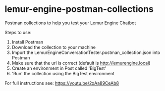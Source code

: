 # lemur-engine-postman-collections
Postman collections to help you test your Lemur Engine Chatbot

Steps to use:

1. Install Postman
2. Download the collection to your machine
3. Import the LemurEngineConversationTester.postman_collection.json into Postman
4. Make sure that the url is correct (default is http://lemurengine.local)
5. Create an environment in Post called 'BigTest'
6. 'Run' the collection using the BigTest environment

For full instructions see: https://youtu.be/2xAa89CeAb8


